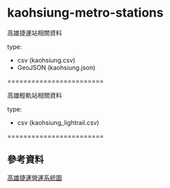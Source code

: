 kaohsiung-metro-stations
========================

高雄捷運站相關資料

type: 
- csv (kaohsiung.csv)
- GeoJSON (kaohsiung.json)


========================

高雄輕軌站相關資料

type: 
- csv (kaohsiung_lightrail.csv)

========================

## 參考資料
[高雄捷運營運系統圖](https://www.krtc.com.tw/Guide/guide_map)
